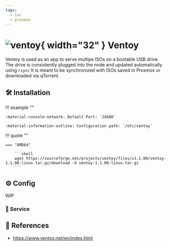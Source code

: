 ```yaml
---
tags:
  - lxc
  - proxmox
---
```

# ![ventoy](https://a.fsdn.com/allura/p/ventoy/icon?83b3cf3559dee8e8a1302821225c2e6076b1e2fded2a1ddc8c229a99eb9efd5a?&w=90){ width="32" } Ventoy

Ventoy is used as an app to serve multipe ISOs on a bootable USB drive.
The drive is consistently plugged into the node and updated automatically using `rsync`
It is meant to be synchronized with ISOs saved in Proxmox or downloaded via qTorrent.

## :hammer_and_wrench: Installation

!!! example ""

    :material-console-network: Default Port: `24680`

    :material-information-outline: Configuration path: `/etc/ventoy`    

!!! quote ""

    === "AMD64"

        ```shell
        wget https://sourceforge.net/projects/ventoy/files/v1.1.00/ventoy-1.1.00-linux.tar.gz/download -O ventoy-1.1.00-linux.tar.gz
        ```

## :gear: Config

WIP

### :handshake: Service

## :link: References

- <https://www.ventoy.net/en/index.html>
